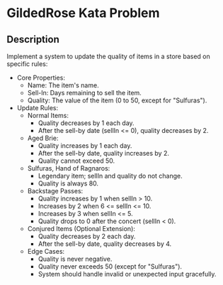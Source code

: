 # GildedRose Kata Problem 

## Description

Implement a system to update the quality of items in a store based on specific rules:

- Core Properties:
  - Name: The item's name.
  - Sell-In: Days remaining to sell the item.
  - Quality: The value of the item (0 to 50, except for "Sulfuras").
- Update Rules:
  - Normal Items:
    - Quality decreases by 1 each day.
    - After the sell-by date (sellIn <= 0), quality decreases by 2.
  - Aged Brie:
     - Quality increases by 1 each day.
     - After the sell-by date, quality increases by 2.
     - Quality cannot exceed 50.
  - Sulfuras, Hand of Ragnaros:
    - Legendary item; sellIn and quality do not change.
    - Quality is always 80.
  - Backstage Passes:
    - Quality increases by 1 when sellIn > 10.
    - Increases by 2 when 6 <= sellIn <= 10.
    - Increases by 3 when sellIn <= 5.
    - Quality drops to 0 after the concert (sellIn < 0).
  - Conjured Items (Optional Extension):
    - Quality decreases by 2 each day.
    - After the sell-by date, quality decreases by 4.
  - Edge Cases:
    - Quality is never negative.
    - Quality never exceeds 50 (except for "Sulfuras").
    - System should handle invalid or unexpected input gracefully.